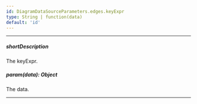 ```yaml
---
id: DiagramDataSourceParameters.edges.keyExpr
type: String | function(data)
default: 'id'
---
```

---
##### shortDescription
The keyExpr.

##### param(data): Object
The data.

---

